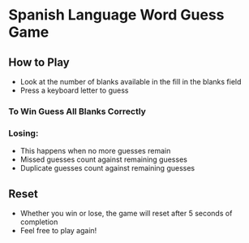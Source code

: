 # Spanish Language Word Guess Game

## How to Play
* Look at the number of blanks available in the fill in the blanks field
* Press a keyboard letter to guess

### To Win Guess All Blanks Correctly

### Losing:
* This happens when no more guesses remain
* Missed guesses count against remaining guesses
* Duplicate guesses count against remaining guesses

## Reset
* Whether you win or lose, the game will reset after 5 seconds of completion
* Feel free to play again!
